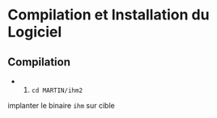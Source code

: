 Compilation et Installation du Logiciel 
=======================================

Compilation
-----------

  - 1) `cd MARTIN/ihm2` 

implanter le binaire `ihm` sur cible
